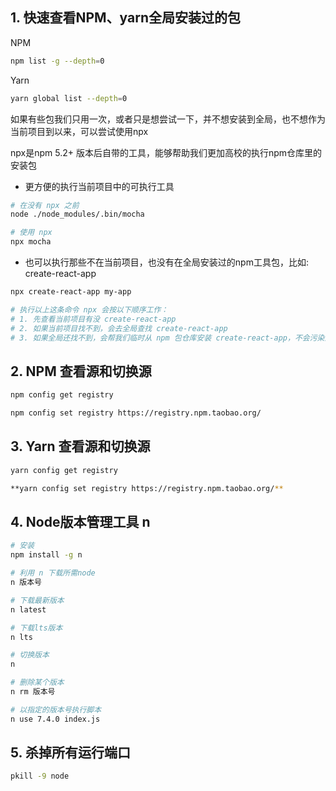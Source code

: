 ## 1. 快速查看NPM、yarn全局安装过的包

NPM

```bash
npm list -g --depth=0
```

Yarn

```bash
yarn global list --depth=0
```

如果有些包我们只用一次，或者只是想尝试一下，并不想安装到全局，也不想作为当前项目到以来，可以尝试使用npx

npx是npm 5.2+ 版本后自带的工具，能够帮助我们更加高校的执行npm仓库里的安装包

- 更方便的执行当前项目中的可执行工具

```bash
# 在没有 npx 之前
node ./node_modules/.bin/mocha

# 使用 npx
npx mocha
```

- 也可以执行那些不在当前项目，也没有在全局安装过的npm工具包，比如: create-react-app

```bash
npx create-react-app my-app

# 执行以上这条命令 npx 会按以下顺序工作：
# 1. 先查看当前项目有没 create-react-app
# 2. 如果当前项目找不到，会去全局查找 create-react-app
# 3. 如果全局还找不到，会帮我们临时从 npm 包仓库安装 create-react-app，不会污染到当前项目，也不会装到全局
```

## 2. NPM 查看源和切换源

```bash
npm config get registry 

npm config set registry https://registry.npm.taobao.org/
```

## 3. Yarn 查看源和切换源

```bash
yarn config get registry

**yarn config set registry https://registry.npm.taobao.org/**
```

## 4. Node版本管理工具 n

```bash
# 安装
npm install -g n

# 利用 n 下载所需node
n 版本号

# 下载最新版本
n latest

# 下载lts版本
n lts

# 切换版本
n

# 删除某个版本
n rm 版本号

# 以指定的版本号执行脚本
n use 7.4.0 index.js
```

## 5. 杀掉所有运行端口

```bash
pkill -9 node
```
